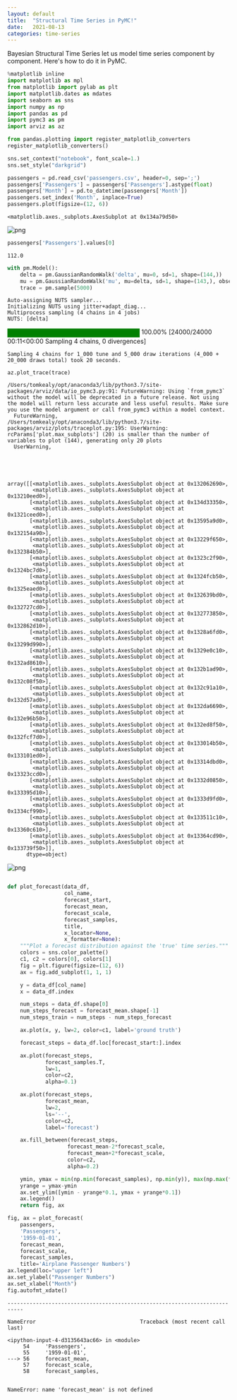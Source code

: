```yaml
---
layout: default
title:  "Structural Time Series in PyMC!"
date:   2021-08-13
categories: time-series
---
```

Bayesian Structural Time Series let us model time series component by component. Here's how to do it in PyMC. 

```python
%matplotlib inline
import matplotlib as mpl
from matplotlib import pylab as plt
import matplotlib.dates as mdates
import seaborn as sns
import numpy as np
import pandas as pd
import pymc3 as pm
import arviz as az

from pandas.plotting import register_matplotlib_converters
register_matplotlib_converters()

sns.set_context("notebook", font_scale=1.)
sns.set_style("darkgrid")
```


```python
passengers = pd.read_csv('passengers.csv', header=0, sep=';')
passengers['Passengers'] = passengers['Passengers'].astype(float)
passengers['Month'] = pd.to_datetime(passengers['Month'])
passengers.set_index('Month', inplace=True)
passengers.plot(figsize=(12, 6))
```




    <matplotlib.axes._subplots.AxesSubplot at 0x134a79d50>




    
![png](2021-08-13-Structural%20Time%20Series%20in%20PyMC3_files/2021-08-13-Structural%20Time%20Series%20in%20PyMC3_1_1.png)
    



```python
passengers['Passengers'].values[0]
```




    112.0




```python
with pm.Model():
    delta = pm.GaussianRandomWalk('delta', mu=0, sd=1, shape=(144,))
    mu = pm.GaussianRandomWalk('mu', mu=delta, sd=1, shape=(143,), observed=passengers['Passengers'])
    trace = pm.sample(5000)
```

    Auto-assigning NUTS sampler...
    Initializing NUTS using jitter+adapt_diag...
    Multiprocess sampling (4 chains in 4 jobs)
    NUTS: [delta]




<div>
    <style>
        /* Turns off some styling */
        progress {
            /* gets rid of default border in Firefox and Opera. */
            border: none;
            /* Needs to be in here for Safari polyfill so background images work as expected. */
            background-size: auto;
        }
        .progress-bar-interrupted, .progress-bar-interrupted::-webkit-progress-bar {
            background: #F44336;
        }
    </style>
  <progress value='24000' class='' max='24000' style='width:300px; height:20px; vertical-align: middle;'></progress>
  100.00% [24000/24000 00:11<00:00 Sampling 4 chains, 0 divergences]
</div>



    Sampling 4 chains for 1_000 tune and 5_000 draw iterations (4_000 + 20_000 draws total) took 20 seconds.



```python
az.plot_trace(trace)
```

    /Users/tomkealy/opt/anaconda3/lib/python3.7/site-packages/arviz/data/io_pymc3.py:91: FutureWarning: Using `from_pymc3` without the model will be deprecated in a future release. Not using the model will return less accurate and less useful results. Make sure you use the model argument or call from_pymc3 within a model context.
      FutureWarning,
    /Users/tomkealy/opt/anaconda3/lib/python3.7/site-packages/arviz/plots/traceplot.py:195: UserWarning: rcParams['plot.max_subplots'] (20) is smaller than the number of variables to plot (144), generating only 20 plots
      UserWarning,





    array([[<matplotlib.axes._subplots.AxesSubplot object at 0x132062690>,
            <matplotlib.axes._subplots.AxesSubplot object at 0x13210eed0>],
           [<matplotlib.axes._subplots.AxesSubplot object at 0x134d33350>,
            <matplotlib.axes._subplots.AxesSubplot object at 0x1321ceed0>],
           [<matplotlib.axes._subplots.AxesSubplot object at 0x13595a9d0>,
            <matplotlib.axes._subplots.AxesSubplot object at 0x132154a90>],
           [<matplotlib.axes._subplots.AxesSubplot object at 0x13229f650>,
            <matplotlib.axes._subplots.AxesSubplot object at 0x132384b50>],
           [<matplotlib.axes._subplots.AxesSubplot object at 0x1323c2f90>,
            <matplotlib.axes._subplots.AxesSubplot object at 0x1324bc7d0>],
           [<matplotlib.axes._subplots.AxesSubplot object at 0x1324fcb50>,
            <matplotlib.axes._subplots.AxesSubplot object at 0x1325eaed0>],
           [<matplotlib.axes._subplots.AxesSubplot object at 0x132639bd0>,
            <matplotlib.axes._subplots.AxesSubplot object at 0x132727cd0>],
           [<matplotlib.axes._subplots.AxesSubplot object at 0x132773850>,
            <matplotlib.axes._subplots.AxesSubplot object at 0x132862d10>],
           [<matplotlib.axes._subplots.AxesSubplot object at 0x1328a6fd0>,
            <matplotlib.axes._subplots.AxesSubplot object at 0x13299d990>],
           [<matplotlib.axes._subplots.AxesSubplot object at 0x1329e0c10>,
            <matplotlib.axes._subplots.AxesSubplot object at 0x132ad8610>],
           [<matplotlib.axes._subplots.AxesSubplot object at 0x132b1ad90>,
            <matplotlib.axes._subplots.AxesSubplot object at 0x132c08f50>],
           [<matplotlib.axes._subplots.AxesSubplot object at 0x132c91a10>,
            <matplotlib.axes._subplots.AxesSubplot object at 0x132d57ad0>],
           [<matplotlib.axes._subplots.AxesSubplot object at 0x132da6690>,
            <matplotlib.axes._subplots.AxesSubplot object at 0x132e96b50>],
           [<matplotlib.axes._subplots.AxesSubplot object at 0x132ed8f50>,
            <matplotlib.axes._subplots.AxesSubplot object at 0x132fcf7d0>],
           [<matplotlib.axes._subplots.AxesSubplot object at 0x133014b50>,
            <matplotlib.axes._subplots.AxesSubplot object at 0x133101ed0>],
           [<matplotlib.axes._subplots.AxesSubplot object at 0x13314dbd0>,
            <matplotlib.axes._subplots.AxesSubplot object at 0x13323ccd0>],
           [<matplotlib.axes._subplots.AxesSubplot object at 0x1332d0850>,
            <matplotlib.axes._subplots.AxesSubplot object at 0x133395d10>],
           [<matplotlib.axes._subplots.AxesSubplot object at 0x1333d9fd0>,
            <matplotlib.axes._subplots.AxesSubplot object at 0x1334cf990>],
           [<matplotlib.axes._subplots.AxesSubplot object at 0x133511c10>,
            <matplotlib.axes._subplots.AxesSubplot object at 0x13360c610>],
           [<matplotlib.axes._subplots.AxesSubplot object at 0x13364cd90>,
            <matplotlib.axes._subplots.AxesSubplot object at 0x133739f50>]],
          dtype=object)




    
![png](2021-08-13-Structural%20Time%20Series%20in%20PyMC3_files/2021-08-13-Structural%20Time%20Series%20in%20PyMC3_4_2.png)
    



```python

```


```python
def plot_forecast(data_df,
                  col_name,
                  forecast_start,
                  forecast_mean, 
                  forecast_scale, 
                  forecast_samples,
                  title, 
                  x_locator=None, 
                  x_formatter=None):
    """Plot a forecast distribution against the 'true' time series."""
    colors = sns.color_palette()
    c1, c2 = colors[0], colors[1]
    fig = plt.figure(figsize=(12, 6))
    ax = fig.add_subplot(1, 1, 1)

    y = data_df[col_name]
    x = data_df.index

    num_steps = data_df.shape[0]
    num_steps_forecast = forecast_mean.shape[-1]
    num_steps_train = num_steps - num_steps_forecast

    ax.plot(x, y, lw=2, color=c1, label='ground truth')

    forecast_steps = data_df.loc[forecast_start:].index

    ax.plot(forecast_steps, 
            forecast_samples.T, 
            lw=1, 
            color=c2, 
            alpha=0.1)

    ax.plot(forecast_steps, 
            forecast_mean, 
            lw=2, 
            ls='--', 
            color=c2,
            label='forecast')

    ax.fill_between(forecast_steps,
                   forecast_mean-2*forecast_scale,
                   forecast_mean+2*forecast_scale, 
                   color=c2, 
                   alpha=0.2)

    ymin, ymax = min(np.min(forecast_samples), np.min(y)), max(np.max(forecast_samples), np.max(y))
    yrange = ymax-ymin
    ax.set_ylim([ymin - yrange*0.1, ymax + yrange*0.1])
    ax.legend()
    return fig, ax

fig, ax = plot_forecast(
    passengers,
    'Passengers',
    '1959-01-01',
    forecast_mean, 
    forecast_scale, 
    forecast_samples,
    title='Airplane Passenger Numbers')
ax.legend(loc="upper left")
ax.set_ylabel("Passenger Numbers")
ax.set_xlabel("Month")
fig.autofmt_xdate()
```


    ---------------------------------------------------------------------------

    NameError                                 Traceback (most recent call last)

    <ipython-input-4-d3135643ac66> in <module>
         54     'Passengers',
         55     '1959-01-01',
    ---> 56     forecast_mean,
         57     forecast_scale,
         58     forecast_samples,


    NameError: name 'forecast_mean' is not defined



```python

```
